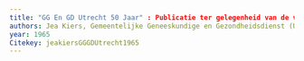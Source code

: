 ```yaml
---
title: "GG En GD Utrecht 50 Jaar" : Publicatie ter gelegenheid van de viering van het vijftigjarig bestaan, 1965
authors: Jea Kiers, Gemeentelijke Geneeskundige en Gezondheidsdienst (Utrecht)
year: 1965
Citekey: jeakiersGGGDUtrecht1965
---
```


